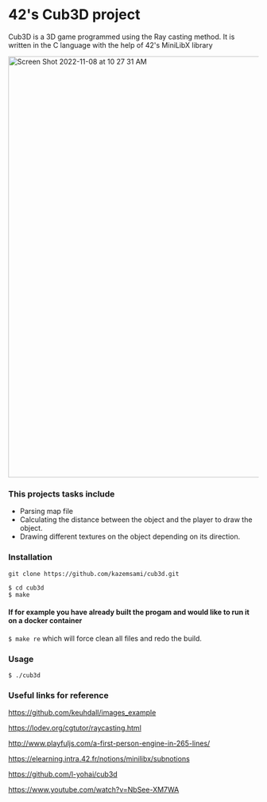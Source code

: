 # 42's Cub3D project
Cub3D is a 3D game programmed using the Ray casting method. It is written in the C language with the help of 42's MiniLibX library

 <img width="847" alt="Screen Shot 2022-11-08 at 10 27 31 AM" src="https://user-images.githubusercontent.com/74882142/200850150-badf4d23-0018-403d-82bc-b4582c9add0c.png">

 ### This projects tasks include

 * Parsing map file
 * Calculating the distance between the object and the player to draw the object.
 * Drawing different textures on the object depending on its direction.

### Installation
```
git clone https://github.com/kazemsami/cub3d.git
```
```
$ cd cub3d
$ make
```
#### If for example you have already built the progam and would like to run it on a docker container
`$ make re` which will force clean all files and redo the build.

### Usage
`$ ./cub3d`

### Useful links for reference
https://github.com/keuhdall/images_example

https://lodev.org/cgtutor/raycasting.html

http://www.playfuljs.com/a-first-person-engine-in-265-lines/

https://elearning.intra.42.fr/notions/minilibx/subnotions

https://github.com/l-yohai/cub3d

https://www.youtube.com/watch?v=NbSee-XM7WA
